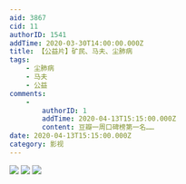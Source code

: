 ```yaml
---
aid: 3867
cid: 11
authorID: 1541
addTime: 2020-03-30T14:00:00.000Z
title: 【公益片】矿民、马夫、尘肺病
tags:
    - 尘肺病
    - 马夫
    - 公益
comments:
    -
        authorID: 1
        addTime: 2020-04-13T15:15:00.000Z
        content: 豆瓣一周口碑榜第一名……
date: 2020-04-13T15:15:00.000Z
category: 影视
---
```


![](https://pbs.twimg.com/media/EUS1ff3UYAEGCxo?format=jpg&name=small) ![](https://pbs.twimg.com/media/EUS1h9mU4AAjsMR?format=png&name=small) ![](https://pbs.twimg.com/media/EUSwKApU8AUtXMi?format=jpg&name=large)

